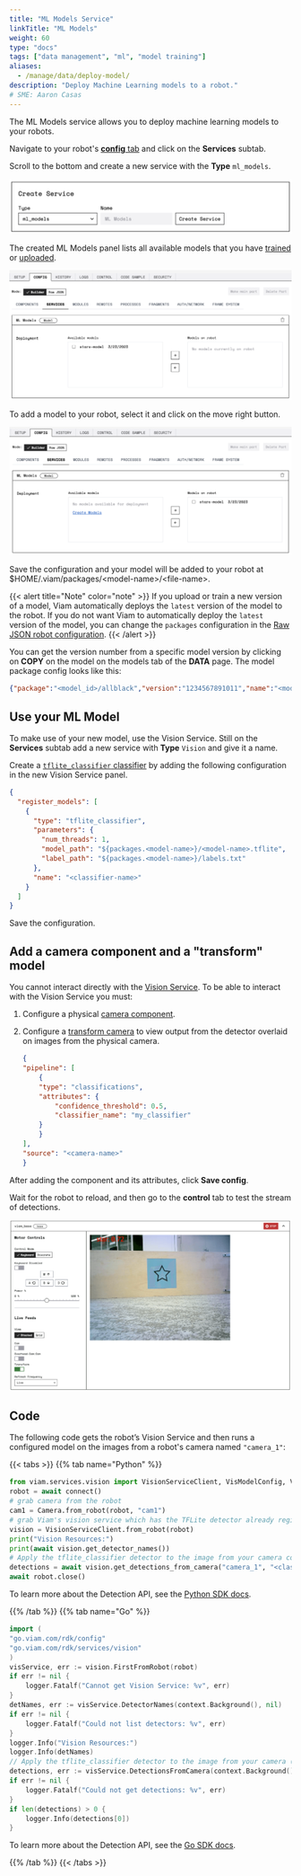 ```yaml
---
title: "ML Models Service"
linkTitle: "ML Models"
weight: 60
type: "docs"
tags: ["data management", "ml", "model training"]
aliases:
  - /manage/data/deploy-model/
description: "Deploy Machine Learning models to a robot."
# SME: Aaron Casas
---
```


The ML Models service allows you to deploy machine learning models to your robots.

Navigate to your robot's [**config** tab](https://app.viam.com/robot) and click on the **Services** subtab.

Scroll to the bottom and create a new service with the **Type** `ml_models`.

![Create a machine learning models service](../img/ml-models-service.png)

The created ML Models panel lists all available models that you have [trained](../../manage/ml/train-model/) or [uploaded](../../manage/ml/upload-model/).

![Create a machine learning models service](../img/available-models.png)

To add a model to your robot, select it and click on the move right button.

![Create a machine learning models service](../img/added-model.png)

Save the configuration and your model will be added to your robot at <file>$HOME/.viam/packages/\<model-name\>/\<file-name\></file>.

{{< alert title="Note" color="note" >}}
If you upload or train a new version of a model, Viam automatically deploys the `latest` version of the model to the robot.
If you do not want Viam to automatically deploy the `latest` version of the model, you can change the  `packages` configuration in the [Raw JSON robot configuration](../../manage/configuration/#the-config-tab).
{{< /alert >}}

You can get the version number from a specific model version by clicking on **COPY** on the model on the models tab of the **DATA** page.
The model package config looks like this:

```json
{"package":"<model_id>/allblack","version":"1234567891011","name":"<model_name>"}
```

## Use your ML Model

To make use of your new model, use the Vision Service.
Still on the **Services** subtab add a new service with **Type** `Vision` and give it a name.

Create a [`tflite_classifier` classifier](../../services/vision/classification#tflite-classifier) by adding the following configuration in the new Vision Service panel.

```json
{
  "register_models": [
    {
      "type": "tflite_classifier",
      "parameters": {
        "num_threads": 1,
        "model_path": "${packages.<model-name>}/<model-name>.tflite",
        "label_path": "${packages.<model-name>}/labels.txt"
      },
      "name": "<classifier-name>"
    }
  ]
}
```

Save the configuration.

## Add a camera component and a "transform" model

You cannot interact directly with the [Vision Service](/services/vision/).
To be able to interact with the Vision Service you must:

1. Configure a physical [camera component](../../components/camera).
2. Configure a [transform camera](../../components/camera/transform) to view output from the detector overlaid on images from the physical camera.

    ```json
    {
    "pipeline": [
        {
        "type": "classifications",
        "attributes": {
            "confidence_threshold": 0.5,
            "classifier_name": "my_classifier"
        }
        }
    ],
    "source": "<camera-name>"
    }
    ```

After adding the component and its attributes, click **Save config**.

Wait for the robot to reload, and then go to the **control** tab to test the stream of detections.

![Model recognizes a star on camera feed](../img/model-on-camera.png)

## Code

The following code gets the robot’s Vision Service and then runs a configured model on the images from a robot's camera named `"camera_1"`:

{{< tabs >}}
{{% tab name="Python" %}}

```python {class="line-numbers linkable-line-numbers"}
from viam.services.vision import VisionServiceClient, VisModelConfig, VisModelType
robot = await connect()
# grab camera from the robot
cam1 = Camera.from_robot(robot, "cam1")
# grab Viam's vision service which has the TFLite detector already registered
vision = VisionServiceClient.from_robot(robot)
print("Vision Resources:")
print(await vision.get_detector_names())
# Apply the tflite_classifier detector to the image from your camera configured as "camera_1"
detections = await vision.get_detections_from_camera("camera_1", "<classifier-detector-name>")
await robot.close()
```

To learn more about the Detection API, see the [Python SDK docs](https://python.viam.dev/autoapi/viam/services/vision/index.html).

{{% /tab %}}
{{% tab name="Go" %}}

```go {class="line-numbers linkable-line-numbers"}
import (
"go.viam.com/rdk/config"
"go.viam.com/rdk/services/vision"
)
visService, err := vision.FirstFromRobot(robot)
if err != nil {
    logger.Fatalf("Cannot get Vision Service: %v", err)
}
detNames, err := visService.DetectorNames(context.Background(), nil)
if err != nil {
    logger.Fatalf("Could not list detectors: %v", err)
}
logger.Info("Vision Resources:")
logger.Info(detNames)
// Apply the tflite_classifier detector to the image from your camera (configured as "camera_1")
detections, err := visService.DetectionsFromCamera(context.Background(), "camera_1", "<classifier-detector-name>", nil)
if err != nil {
    logger.Fatalf("Could not get detections: %v", err)
}
if len(detections) > 0 {
    logger.Info(detections[0])
}
```

To learn more about the Detection API, see the [Go SDK docs](https://pkg.go.dev/go.viam.com/rdk/vision).

{{% /tab %}}
{{< /tabs >}}
